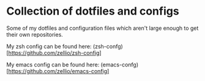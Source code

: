 
# Collection of dotfiles and configs

Some of my dotfiles and configuration files which aren't large enough to
get their own repositories.

My zsh config can be found here: (zsh-confg)[https://github.com/zellio/zsh-config]

My emacs config can be found here: (emacs-confg)[https://github.com/zellio/emacs-config]
